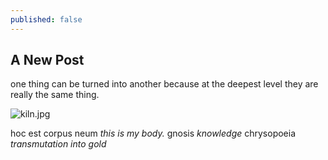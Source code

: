 ```yaml
---
published: false
---
```

## A New Post 

one thing can be turned into another because at the deepest level they are really the same thing. 

![kiln.jpg]({{site.baseurl}}/_images/kiln.jpg)

hoc est corpus neum 
_this is my body._
gnosis
_knowledge_
chrysopoeia
_transmutation into gold_
